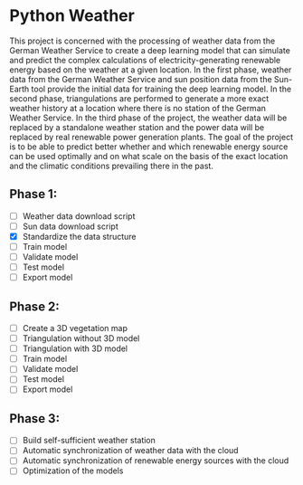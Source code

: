 # Python Weather

This project is concerned with the processing of weather data from the German Weather Service to create a deep learning model that can simulate and predict the complex calculations of electricity-generating renewable energy based on the weather at a given location. 
In the first phase, weather data from the German Weather Service and sun position data from the Sun-Earth tool provide the initial data for training the deep learning model. 
In the second phase, triangulations are performed to generate a more exact weather history at a location where there is no station of the German Weather Service.
In the third phase of the project, the weather data will be replaced by a standalone weather station and the power data will be replaced by real renewable power generation plants.
The goal of the project is to be able to predict better whether and which renewable energy source can be used optimally and on what scale on the basis of the exact location and the climatic conditions prevailing there in the past.

## Phase 1:
- [ ] Weather data download script
- [ ] Sun data download script
- [x] Standardize the data structure
- [ ] Train model
- [ ] Validate model
- [ ] Test model
- [ ] Export model

## Phase 2:
- [ ] Create a 3D vegetation map
- [ ] Triangulation without 3D model
- [ ] Triangulation with 3D model
- [ ] Train model
- [ ] Validate model
- [ ] Test model
- [ ] Export model

## Phase 3:
- [ ] Build self-sufficient weather station
- [ ] Automatic synchronization of weather data with the cloud
- [ ] Automatic synchronization of renewable energy sources with the cloud
- [ ] Optimization of the models